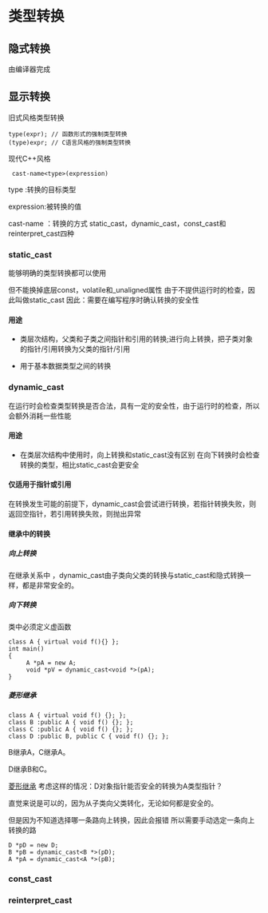 # 类型转换

## 隐式转换
由编译器完成
## 显示转换

旧式风格类型转换
```
type(expr); // 函数形式的强制类型转换
(type)expr; // C语言风格的强制类型转换

```

现代C++风格

` cast-name<type>(expression)`

type :转换的目标类型

expression:被转换的值

cast-name ：转换的方式 static_cast，dynamic_cast，const_cast和reinterpret_cast四种

### static_cast
能够明确的类型转换都可以使用

但不能换掉底层const，volatile和_unaligned属性
由于不提供运行时的检查，因此叫做static_cast
因此：需要在编写程序时确认转换的安全性

#### 用途

- 类层次结构，父类和子类之间指针和引用的转换;进行向上转换，把子类对象的指针/引用转换为父类的指针/引用

- 用于基本数据类型之间的转换 

### dynamic_cast
在运行时会检查类型转换是否合法，具有一定的安全性，由于运行时的检查，所以会额外消耗一些性能

#### 用途

- 在类层次结构中使用时，向上转换和static_cast没有区别
在向下转换时会检查转换的类型，相比static_cast会更安全



#### 仅适用于指针或引用
在转换发生可能的前提下，dynamic_cast会尝试进行转换，若指针转换失败，则返回空指针，若引用转换失败，则抛出异常

#### 继承中的转换

##### 向上转换
在继承关系中 ，dynamic_cast由子类向父类的转换与static_cast和隐式转换一样，都是非常安全的。
##### 向下转换
类中必须定义虚函数
```
class A { virtual void f(){} };
int main()
{
     A *pA = new A;
     void *pV = dynamic_cast<void *>(pA); 
}
```
##### 菱形继承
```
class A { virtual void f() {}; };
class B :public A { void f() {}; };
class C :public A { void f() {}; };
class D :public B, public C { void f() {}; };

```
B继承A，C继承A。

D继承B和C。

[菱形继承](https://github.com/pipixia626/blog/blob/main/c%2B%2B/image/Inheritance.png)
考虑这样的情况：D对象指针能否安全的转换为A类型指针？

直觉来说是可以的，因为从子类向父类转化，无论如何都是安全的。

但是因为不知道选择哪一条路向上转换，因此会报错
所以需要手动选定一条向上转换的路
```
D *pD = new D;
B *pB = dynamic_cast<B *>(pD);
A *pA = dynamic_cast<A *>(pB);
```

### const_cast


### reinterpret_cast













